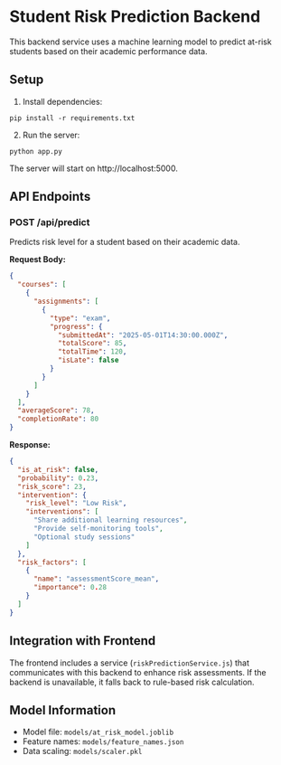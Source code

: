 # Student Risk Prediction Backend

This backend service uses a machine learning model to predict at-risk students based on their academic performance data.

## Setup

1. Install dependencies:
```
pip install -r requirements.txt
```

2. Run the server:
```
python app.py
```

The server will start on http://localhost:5000.

## API Endpoints

### POST /api/predict

Predicts risk level for a student based on their academic data.

**Request Body:**
```json
{
  "courses": [
    {
      "assignments": [
        {
          "type": "exam",
          "progress": {
            "submittedAt": "2025-05-01T14:30:00.000Z",
            "totalScore": 85,
            "totalTime": 120,
            "isLate": false
          }
        }
      ]
    }
  ],
  "averageScore": 78,
  "completionRate": 80
}
```

**Response:**
```json
{
  "is_at_risk": false,
  "probability": 0.23,
  "risk_score": 23,
  "intervention": {
    "risk_level": "Low Risk",
    "interventions": [
      "Share additional learning resources",
      "Provide self-monitoring tools",
      "Optional study sessions"
    ]
  },
  "risk_factors": [
    {
      "name": "assessmentScore_mean",
      "importance": 0.28
    }
  ]
}
```

## Integration with Frontend

The frontend includes a service (`riskPredictionService.js`) that communicates with this backend to enhance risk assessments. If the backend is unavailable, it falls back to rule-based risk calculation.

## Model Information

- Model file: `models/at_risk_model.joblib`
- Feature names: `models/feature_names.json`
- Data scaling: `models/scaler.pkl`
